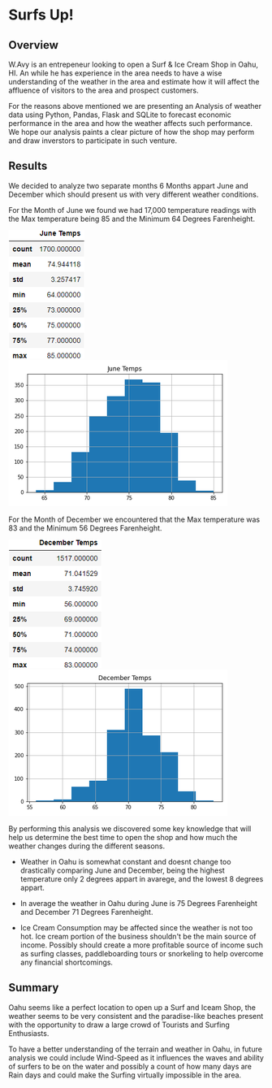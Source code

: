 # Surfs Up!
## Overview
W.Avy is an entrepeneur looking to open a Surf & Ice Cream Shop in Oahu, HI. An while he has experience in the area needs to have a wise understanding of the weather in the area and estimate how it will affect the affluence of visitors to the area and prospect customers. 

For the reasons above mentioned we are presenting an Analysis of weather data using Python, Pandas, Flask and SQLite to forecast economic performance in the area and how the weather affects such performance. We hope our analysis paints a clear picture of how the shop may perform and draw inverstors to participate in such venture.

## Results
We decided to analyze two separate months 6 Months appart June and December which should present us with very different weather conditions.

For the Month of June we found we had 17,000 temperature readings with the Max temperature being 85 and the Minimum 64 Degrees Farenheight.

![June Summary Statistics](https://github.com/jhonpire/surfs_up/blob/main/Images/june_temp_summary_stats.png?raw=true)
![June Temperature Histogram](https://github.com/jhonpire/surfs_up/blob/main/Images/June_temps_hist.png?raw=true)

For the Month of December we encountered that the Max temperature was 83 and the Minimum 56 Degrees Farenheight.

![December Summary Statistics](https://github.com/jhonpire/surfs_up/blob/main/Images/dec_temp_summary_stats.png?raw=true)
![December Temperature Histogram](https://github.com/jhonpire/surfs_up/blob/main/Images/December_temps_hist.png?raw=true)

By performing this analysis we discovered some key knowledge that will help us determine the best time to open the shop and how much the weather changes during the different seasons.

* Weather in Oahu is somewhat constant and doesnt change too drastically comparing June and December, being the highest temperature only 2 degrees appart in avarege, and the lowest 8 degrees appart.

* In average the weather in Oahu during June is 75 Degrees Farenheight and December 71 Degrees Farenheight.

* Ice Cream Consumption may be affected since the weather is not too hot. Ice cream portion of the business shouldn't be the main source of income. Possibly should create a more profitable source of income such as surfing classes, paddleboarding tours or snorkeling to help overcome any financial shortcomings.

## Summary

Oahu seems like a perfect location to open up a Surf and Iceam Shop, the weather seems to be very consistent and the paradise-like beaches present with the opportunity to draw a large crowd of Tourists and Surfing Enthusiasts. 

To have a better understanding of the terrain and weather in Oahu, in future analysis we could include Wind-Speed as it influences the waves and ability of surfers to be on the water and possibly a count of how many days are Rain days and could make the Surfing virtually impossible in the area.

 
